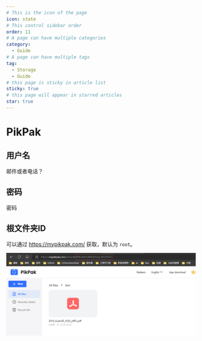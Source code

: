 ```yaml
---
# This is the icon of the page
icon: state
# This control sidebar order
order: 11
# A page can have multiple categories
category:
  - Guide
# A page can have multiple tags
tag:
  - Storage
  - Guide
# this page is sticky in article list
sticky: true
# this page will appear in starred articles
star: true
---
```


# PikPak

## 用户名

邮件或者电话？

## 密码

密码

## 根文件夹ID

可以通过 https://mypikpak.com/ 获取，默认为 `root`。

![image.png](/img/drivers/pikpak.png)
